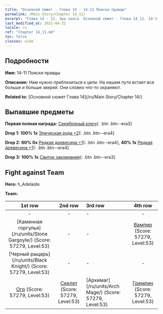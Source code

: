 ```yaml
---
title: "Основной сюжет - Глава 14 - 14-11 Поиски правды"
permalink: /Main Story/Chapter 14_11/
excerpt: "Глава 14 - 11. Эра хаоса  Основной сюжет - Глава 14_11. 14-11 Поиски правды"
last_modified_at: 2021-04-22
locale: ru
ref: "Chapter 14_11.md"
toc: false
classes: wide
---
```


## Подробности

 **Имя:** 14-11 Поиски правды

 **Описание:** Нам нужно приблизиться к цели. На нашем пути встает все больше и больше зверей. Они словно что-то охраняют.

 **Related to:** [Основной сюжет Глава 14](/ru/Main Story/Chapter 14/)

## Выпавшие предметы

 **Первая полная награда:** [Серебряный ключ](/ItemsRU/con_693/){: .btn .btn--era3}

 **Drop 1:** **100% 1x** [Эпическая руда +2](/ItemsRU/mat_47/){: .btn .btn--era4}

 **Drop 2:** **60% 0x** [Редкая древесина +1](/ItemsRU/mat_41/){: .btn .btn--era4}, **40% 1x** [Редкая древесина +1](/ItemsRU/mat_41/){: .btn .btn--era4}

 **Drop 3:** **100% 1x** [Свиток заклинания](/ItemsRU/con_694/){: .btn .btn--era3}


## Fight against Team
 **Hero:** h_Adelaide

 **Team:**


  | 1st row | 2nd row | 3rd row | 4th row |
  |:----:|:----:|:----|:----:|
  | - | - | - | - |
  | [Каменная горгулья](/ru/units/Stone Gargoyle/) (Score: 57279, Level:53)  | - | - | [Вампир](/ru/units/Vampire/) (Score: 57279, Level:53)  |
  | [Черный рыцарь](/ru/units/Black Knight/) (Score: 57279, Level:53)  | - | - | - |
  | [Огр](/ru/units/Ogre/) (Score: 57279, Level:53)  | [Скелет](/ru/units/Skeleton/) (Score: 57279, Level:53)  | [Архимаг](/ru/units/Arch Mage/) (Score: 57279, Level:53)  | [Гремлин](/ru/units/Gremlin/) (Score: 57279, Level:53)  |


